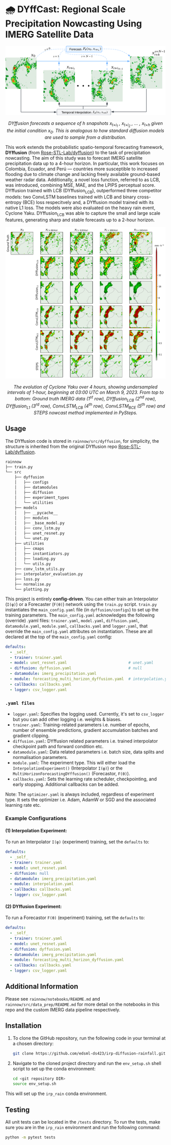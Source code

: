 # 🌧️ DYffCast: Regional Scale Precipitation Nowcasting Using IMERG Satellite Data

<div style="text-align: center;">
  <img src="images/readme_dyffusion_method.png" alt="DYffusion Method" />
  <p><em>DYffusion forecasts a sequence of <i>h</i> snapshots <i>x<sub>t+i<sub>1</sub></sub> , x<sub>t+i<sub>2</sub></sub> , ... , x<sub>t+h</sub></i> given the initial condition <i>x<sub>0</sub></i>. This is analogous to how standard diffusion models are used to sample from a distribution.</em></p>
</div>

This work extends the probabilistic spatio-temporal forecasting framework, **DYffusion** (from [Rose-STL-Lab/dyffusion](https://github.com/Rose-STL-Lab/dyffusion/tree/main)) to the task of precipitation nowcasting. The aim of this study was to forecast IMERG satellite precipitation data up to a 4-hour horizon. In particular, this work focuses on Colombia, Ecuador, and Perú — countries more susceptible to increased flooding due to climate change and lacking freely available ground-based weather radar data. Additionally, a novel loss function, referred to as LCB, was introduced, combining MSE, MAE, and the LPIPS perceptual score. DYffusion trained with LCB (DYffusion<sub>LCB</sub>), outperformed three competitor models: two ConvLSTM baselines trained with LCB and binary cross-entropy (BCE) loss respecitvely and, a DYffusion model trained with its native L1 loss. The models were also evaluated on the heavy rain event, Cyclone Yaku. DYffusion<sub>LCB</sub> was able to capture the small and large scale features, generating sharp and stable forecasts up to a 2-hour horizon.

<div style="text-align: center;">
  <img src="images/readme_cyclone_yaku_forecasts.png" alt="Cyclone Yaku Evolution" />
  <p><em>The evolution of Cyclone Yaku over 4 hours, showing undersampled intervals of 1-hour, beginning at 03:00 UTC on March 9, 2023. From top to bottom: Ground truth IMERG data (1<sup>st</sup> row), DYffusion<sub>LCB</sub> (2<sup>nd</sup> row), DYffusion<sub>L1</sub> (3<sup>rd</sup> row), ConvLSTM<sub>LCB</sub> (4<sup>th</sup> row),  ConvLSTM<sub>BCE</sub> (5<sup>th</sup> row) and STEPS nowcast method implemented in PySteps.</em></p>
</div>


## Usage
The DYffusion code is stored in `rainnow/src/dyffusion`, for simplicity, the structure is inherited from the original DYffusion repo [Rose-STL-Lab/dyffusion](https://github.com/Rose-STL-Lab/dyffusion/tree/main).
```
rainnow
├── train.py
└── src
    ├── dyffusion
    │   ├── configs
    │   ├── datamodules
    │   ├── diffusion
    │   ├── experiment_types
    │   └── utilities
    ├── models
    │   ├── __pycache__
    │   ├── modules
    │   ├── _base_model.py
    │   ├── conv_lstm.py
    │   ├── unet_resnet.py
    │   └── unet.py
    ├── utilities
    │   ├── cmaps
    │   ├── instantiators.py
    │   ├── loading.py
    │   └── utils.py
    ├── conv_lstm_utils.py
    ├── interpolator_evaluation.py
    ├── loss.py
    ├── normalise.py
    └── plotting.py
```

This project is entirely **config-driven**. You can either train an Interpolator (`I(φ)`) or a Forecaster (`F(θ)`) network using the `train.py` script. `train.py` instantiates the `main_config.yaml` file (in `dyffusion/configs`) to set up the training parameters. The `main_config.yaml` acknowledges the following (override) .yaml files: `trainer.yaml`, `model.yaml`, `diffusion.yaml`, `datamodule.yaml`, `module.yaml`, `callbacks.yaml` and `logger.yaml`, that override the `main_config.yaml` attributes on instantiation. These are all declared at the top of the `main_config.yaml` config:

```yaml
defaults:
  - _self_
  - trainer: trainer.yaml
  - model: unet_resnet.yaml                           # unet.yaml
  - diffusion: dyffusion.yaml                         # null
  - datamodule: imerg_precipitation.yaml
  - module: forecasting_multi_horizon_dyffusion.yaml  # interpolation.yaml
  - callbacks: callbacks.yaml
  - logger: csv_logger.yaml
```

### `.yaml files`
- `logger.yaml`: Specifies the logging used. Currently, it's set to `csv_logger` but you can add other logging i.e. weights & biases.
- `trainer.yaml`: Training-related parameters i.e. number of epochs, number of ensemble predictions, gradient accumulation batches and gradient clipping.
- `diffusion.yaml`: DYffusion related parameters i.e. trained interpolator checkpoint path and forward condition etc.
- `datamodule.yaml`: Data related parameters i.e. batch size, data splits and normalisation parameters.
- `module.yaml`: The experiment type. This will either load the `InterpolationExperiment()` (Interpolator `I(φ)`) or the `MultiHorizonForecastingDYffusion()` (Forecastor, `F(θ)`).
- `callbacks.yaml`: Sets the learning rate scheduler, checkpointing, and early stopping. Additional callbacks can be added.

Note: The `optimizer.yaml` is always included, regardless of experiment type. It sets the optimizer i.e. Adam, AdamW or SGD and the associated learning rate etc. 

### Example Configurations
#### (1) Interpolation Experiment:
To run an Interpolator `I(φ)` (experiment) training, set the `defaults` to:

```yaml
defaults:
  - _self_
  - trainer: trainer.yaml
  - model: unet_resnet.yaml
  - diffusion: null
  - datamodule: imerg_precipitation.yaml
  - module: interpolation.yaml
  - callbacks: callbacks.yaml
  - logger: csv_logger.yaml
```

#### (2) DYffusion Experiment:
To run a Forecastor `F(θ)` (experiment) training, set the `defaults` to:

```yaml
defaults:
  - _self_
  - trainer: trainer.yaml
  - model: unet_resnet.yaml
  - diffusion: dyffusion.yaml 
  - datamodule: imerg_precipitation.yaml
  - module: forecasting_multi_horizon_dyffusion.yaml
  - callbacks: callbacks.yaml
  - logger: csv_logger.yaml
```

## Additional Information
Please see `rainnow/notebooks/README.md` and `rainnow/src/data_prep/README.md` for more detail on the notebooks in this repo and the custom IMERG data pipeline respectively.

## Installation
1. To clone the GitHub repository, run the following code in your terminal at a chosen directory:

   ```bash
   git clone https://github.com/edsml-ds423/irp-diffusion-rainfall.git
   ```

2. Navigate to the cloned project directory and run the `env_setup.sh` shell script to set up the conda environment:

   ```bash
   cd <git repository DIR>
   source env_setup.sh
   ```
  
This will set up the `irp_rain` conda environment.

## Testing 
All unit tests can be located in the `/tests` directory. To run the tests, make sure you are in the `irp_rain` environment and run the following command:

```bash
python -m pytest tests
```

